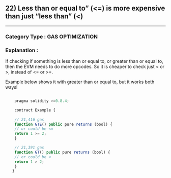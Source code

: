 ## 22) Less than or equal to” (<=) is more expensive than just “less than” (<)


---

### **Category Type** : GAS OPTIMIZATION


### **Explanation** : 

If checking if something is less than or equal to, or greater than or equal to, then the EVM needs to do more opcodes.
 So it is cheaper to check just < or >, instead of <= or >=.

Example below shows it with greater than or equal to, but it works both ways!
    
```javascript

    pragma solidity >=0.8.4;

	contract Example {
 
 	// 21,416 gas
 	function GTE() public pure returns (bool) {
  	// or could be <=
  	return 1 >= 2;
 	}

 	// 21,391 gas
 	function GT() public pure returns (bool) {
 	// or could be <
  	return 1 > 2;
 	}
   }


```






